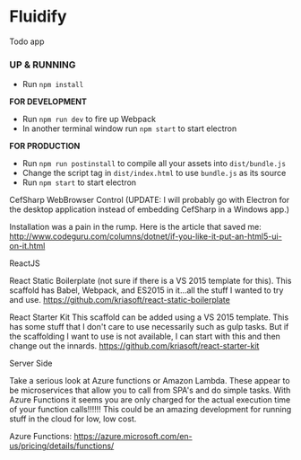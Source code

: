 # Fluidify
Todo app

### UP & RUNNING
* Run `npm install`

**FOR DEVELOPMENT**
* Run `npm run dev` to fire up Webpack
* In another terminal window run `npm start` to start electron

**FOR PRODUCTION**
* Run `npm run postinstall` to compile all your assets into `dist/bundle.js`
* Change the script tag in `dist/index.html` to use `bundle.js` as its source
* Run `npm start` to start electron


CefSharp WebBrowser Control
(UPDATE: I will probably go with Electron for the desktop application instead of embedding CefSharp in a Windows app.)

Installation was a pain in the rump. Here is the article that saved me:
http://www.codeguru.com/columns/dotnet/if-you-like-it-put-an-html5-ui-on-it.html


ReactJS

React Static Boilerplate (not sure if there is a VS 2015 template for this).
This scaffold has Babel, Webpack, and ES2015 in it...all the stuff I wanted to try and use.
https://github.com/kriasoft/react-static-boilerplate

React Starter Kit
This scaffold can be added using a VS 2015 template.
This has some stuff that I don't care to use necessarily such as gulp tasks. But if the scaffolding
I want to use is not available, I can start with this and then change out the innards.
https://github.com/kriasoft/react-starter-kit


Server Side

Take a serious look at Azure functions or Amazon Lambda. These appear to be microservices that allow you to call from SPA's and do simple tasks.
With Azure Functions it seems you are only charged for the actual execution time of your function calls!!!!!! This could be an amazing development
for running stuff in the cloud for low, low cost.

Azure Functions: https://azure.microsoft.com/en-us/pricing/details/functions/
